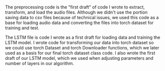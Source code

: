 The preprocessing code is the "first draft" of code I wrote to extract, transform, and load the audio files. Although we didn't use the portion saving data to csv files because of technical issues, we used this code as a base for loading audio data and converting the files into torch dataset for training and test. 

The LSTM file is code I wrote as a first draft for loading data and training the LSTM model. I wrote code for transforming our data into torch dataset so we could use torch Dataset and torch Downloader functions, which we later used as a basis for our final torch dataset class code. I also wrote the first draft of our LSTM model, which we used when adjusting parameters and number of layers in our algorithm.
